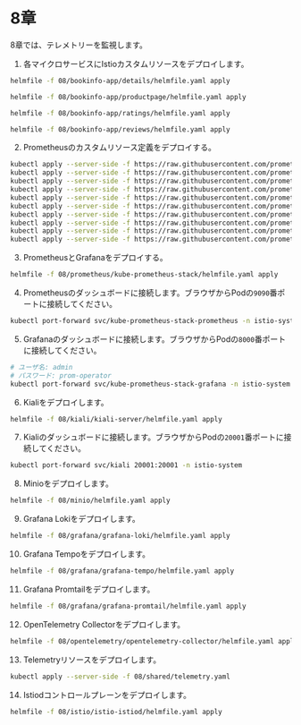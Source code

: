 # 8章

8章では、テレメトリーを監視します。

1. 各マイクロサービスにIstioカスタムリソースをデプロイします。

```bash
helmfile -f 08/bookinfo-app/details/helmfile.yaml apply

helmfile -f 08/bookinfo-app/productpage/helmfile.yaml apply

helmfile -f 08/bookinfo-app/ratings/helmfile.yaml apply

helmfile -f 08/bookinfo-app/reviews/helmfile.yaml apply
```

2. Prometheusのカスタムリソース定義をデプロイする。

```bash
kubectl apply --server-side -f https://raw.githubusercontent.com/prometheus-operator/prometheus-operator/v0.79.0/example/prometheus-operator-crd/monitoring.coreos.com_alertmanagerconfigs.yaml
kubectl apply --server-side -f https://raw.githubusercontent.com/prometheus-operator/prometheus-operator/v0.79.0/example/prometheus-operator-crd/monitoring.coreos.com_alertmanagers.yaml
kubectl apply --server-side -f https://raw.githubusercontent.com/prometheus-operator/prometheus-operator/v0.79.0/example/prometheus-operator-crd/monitoring.coreos.com_podmonitors.yaml
kubectl apply --server-side -f https://raw.githubusercontent.com/prometheus-operator/prometheus-operator/v0.79.0/example/prometheus-operator-crd/monitoring.coreos.com_probes.yaml
kubectl apply --server-side -f https://raw.githubusercontent.com/prometheus-operator/prometheus-operator/v0.79.0/example/prometheus-operator-crd/monitoring.coreos.com_prometheusagents.yaml
kubectl apply --server-side -f https://raw.githubusercontent.com/prometheus-operator/prometheus-operator/v0.79.0/example/prometheus-operator-crd/monitoring.coreos.com_prometheuses.yaml
kubectl apply --server-side -f https://raw.githubusercontent.com/prometheus-operator/prometheus-operator/v0.79.0/example/prometheus-operator-crd/monitoring.coreos.com_prometheusrules.yaml
kubectl apply --server-side -f https://raw.githubusercontent.com/prometheus-operator/prometheus-operator/v0.79.0/example/prometheus-operator-crd/monitoring.coreos.com_scrapeconfigs.yaml
kubectl apply --server-side -f https://raw.githubusercontent.com/prometheus-operator/prometheus-operator/v0.79.0/example/prometheus-operator-crd/monitoring.coreos.com_servicemonitors.yaml
kubectl apply --server-side -f https://raw.githubusercontent.com/prometheus-operator/prometheus-operator/v0.79.0/example/prometheus-operator-crd/monitoring.coreos.com_thanosrulers.yaml
```

3. PrometheusとGrafanaをデプロイする。

```bash
helmfile -f 08/prometheus/kube-prometheus-stack/helmfile.yaml apply
```

4. Prometheusのダッシュボードに接続します。ブラウザからPodの`9090`番ポートに接続してください。

```bash
kubectl port-forward svc/kube-prometheus-stack-prometheus -n istio-system 9090:9090
```

5. Grafanaのダッシュボードに接続します。ブラウザからPodの`8000`番ポートに接続してください。

```bash
# ユーザ名: admin
# パスワード: prom-operator
kubectl port-forward svc/kube-prometheus-stack-grafana -n istio-system 8000:80
```

6. Kialiをデプロイします。

```bash
helmfile -f 08/kiali/kiali-server/helmfile.yaml apply
```

7. Kialiのダッシュボードに接続します。ブラウザからPodの`20001`番ポートに接続してください。

```bash
kubectl port-forward svc/kiali 20001:20001 -n istio-system
```

8. Minioをデプロイします。

```bash
helmfile -f 08/minio/helmfile.yaml apply
```

9. Grafana Lokiをデプロイします。

```bash
helmfile -f 08/grafana/grafana-loki/helmfile.yaml apply
```

10. Grafana Tempoをデプロイします。

```bash
helmfile -f 08/grafana/grafana-tempo/helmfile.yaml apply
```

11. Grafana Promtailをデプロイします。

```bash
helmfile -f 08/grafana/grafana-promtail/helmfile.yaml apply
```

12. OpenTelemetry Collectorをデプロイします。

```bash
helmfile -f 08/opentelemetry/opentelemetry-collector/helmfile.yaml apply
```

13. Telemetryリソースをデプロイします。

```bash
kubectl apply --server-side -f 08/shared/telemetry.yaml
```

14. Istiodコントロールプレーンをデプロイします。

```bash
helmfile -f 08/istio/istio-istiod/helmfile.yaml apply
```

